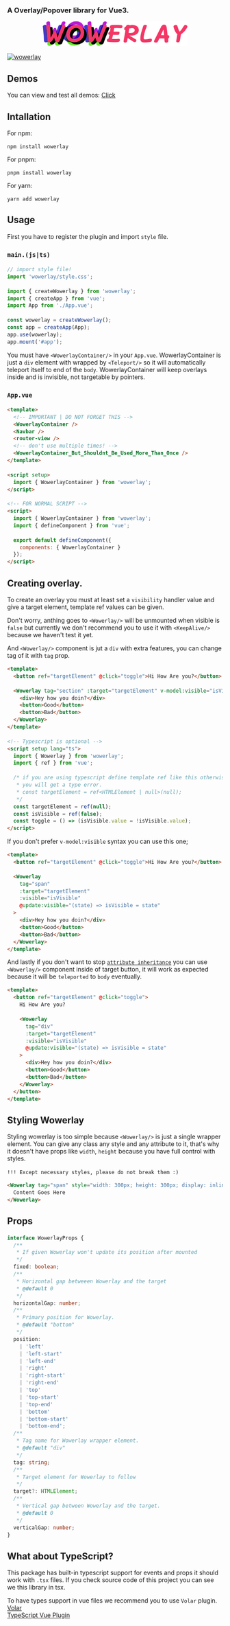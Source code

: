 ### A Overlay/Popover library for Vue3.

<p align="center">
   <img src="md/wowerlay.png">
</p>

[![wowerlay](https://img.shields.io/npm/v/wowerlay)](https://npmjs.com/package/wowerlay)

## Demos

You can view and test all demos: [Click](https://wowerlay.pages.dev)

## Intallation

For npm:

```
npm install wowerlay
```

For pnpm:

```
pnpm install wowerlay
```

For yarn:

```
yarn add wowerlay
```

## Usage

First you have to register the plugin and import `style` file.

### `main.(js|ts)`

```ts
// import style file!
import 'wowerlay/style.css';

import { createWowerlay } from 'wowerlay';
import { createApp } from 'vue';
import App from './App.vue';

const wowerlay = createWowerlay();
const app = createApp(App);
app.use(wowerlay);
app.mount('#app');
```

You must have `<WowerlayContainer/>` in your `App.vue`. WowerlayContainer is just a `div` element with wrapped by `<Teleport/>` so it will automatically teleport itself to end of the `body`. WowerlayContainer will keep overlays inside and is invisible, not targetable by pointers.

### `App.vue`

```html
<template>
  <!-- IMPORTANT | DO NOT FORGET THIS -->
  <WowerlayContainer />
  <Navbar />
  <router-view />
  <!-- don't use multiple times! -->
  <WowerlayContainer_But_Shouldnt_Be_Used_More_Than_Once />
</template>

<script setup>
  import { WowerlayContainer } from 'wowerlay';
</script>

<!-- FOR NORMAL SCRIPT -->
<script>
  import { WowerlayContainer } from 'wowerlay';
  import { defineComponent } from 'vue';

  export default defineComponent({
    components: { WowerlayContainer }
  });
</script>
```

## Creating overlay.

To create an overlay you must at least set a `visibility` handler value and give a target element, template ref values can be given.

Don't worry, anthing goes to `<Wowerlay/>` will be unmounted when visible is `false` but currently we don't recommend you to use it with `<KeepAlive/>` because we haven't test it yet.

And `<Wowerlay/>` component is jut a `div` with extra features, you can change tag of it with `tag` prop.

```html
<template>
  <button ref="targetElement" @click="toggle">Hi How Are you?</button>

  <Wowerlay tag="section" :target="targetElement" v-model:visible="isVisible">
    <div>Hey how you doin?</div>
    <button>Good</button>
    <button>Bad</button>
  </Wowerlay>
</template>

<!-- Typescript is optional -->
<script setup lang="ts">
  import { Wowerlay } from 'wowerlay';
  import { ref } from 'vue';

  /* if you are using typescript define template ref like this otherwise
   * you will get a type error.
   * const targetElement = ref<HTMLElement | null>(null);
   */
  const targetElement = ref(null);
  const isVisible = ref(false);
  const toggle = () => (isVisible.value = !isVisible.value);
</script>
```

If you don't prefer `v-model:visible` syntax you can use this one;

```html
<template>
  <button ref="targetElement" @click="toggle">Hi How Are you?</button>

  <Wowerlay
    tag="span"
    :target="targetElement"
    :visible="isVisible"
    @update:visible="(state) => isVisible = state"
  >
    <div>Hey how you doin?</div>
    <button>Good</button>
    <button>Bad</button>
  </Wowerlay>
</template>
```

And lastly if you don't want to stop [`attribute inheritance`](https://v3.vuejs.org/guide/component-attrs.html#attribute-inheritance) you can use
`<Wowerlay/>` component inside of target button, it will work as expected because it will be `teleported` to `body` eventually.

```html
<template>
  <button ref="targetElement" @click="toggle">
    Hi How Are you?

    <Wowerlay
      tag="div"
      :target="targetElement"
      :visible="isVisible"
      @update:visible="(state) => isVisible = state"
    >
      <div>Hey how you doin?</div>
      <button>Good</button>
      <button>Bad</button>
    </Wowerlay>
  </button>
</template>
```

## Styling Wowerlay

Styling wowerlay is too simple because `<Wowerlay/>` is just a single wrapper element. You can give any class any style and any attribute to it, that's why it doesn't have props like `width`, `height` because you have full control with styles.

`!!! Except necessary styles, please do not break them :)`

```html
<Wowerlay tag="span" style="width: 300px; height: 300px; display: inline-block">
  Content Goes Here
</Wowerlay>
```

## Props

```ts
interface WowerlayProps {
  /**
   * If given Wowerlay won't update its position after mounted
   */
  fixed: boolean;
  /**
   * Horizontal gap betweeen Wowerlay and the target
   * @default 0
   */
  horizontalGap: number;
  /**
   * Primary position for Wowerlay.
   * @default "bottom"
   */
  position:
    | 'left'
    | 'left-start'
    | 'left-end'
    | 'right'
    | 'right-start'
    | 'right-end'
    | 'top'
    | 'top-start'
    | 'top-end'
    | 'bottom'
    | 'bottom-start'
    | 'bottom-end';
  /**
   * Tag name for Wowerlay wrapper element.
   * @default "div"
   */
  tag: string;
  /**
   * Target element for Wowerlay to follow
   */
  target?: HTMLElement;
  /**
   * Vertical gap between Wowerlay and the target.
   * @default 0
   */
  verticalGap: number;
}
```

## What about TypeScript?

This package has built-in typescript support for events and props it should work with `.tsx` files. If you check source code of this project you can see we this library in tsx.

To have types support in vue files we recommend you to use `Volar` plugin. <br>
[Volar](https://marketplace.visualstudio.com/items?itemName=johnsoncodehk.volar) <br>
[TypeScript Vue Plugin](https://marketplace.visualstudio.com/items?itemName=johnsoncodehk.vscode-typescript-vue-plugin)
